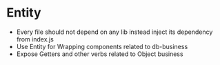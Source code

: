 # Entity

- Every file should not depend on any lib instead inject its dependency from index.js
- Use Entity for Wrapping components related to db-business
- Expose Getters and other verbs related to Object business
